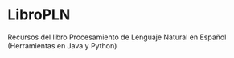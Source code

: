 # LibroPLN
Recursos del libro Procesamiento de Lenguaje Natural en Español (Herramientas en Java y Python)
